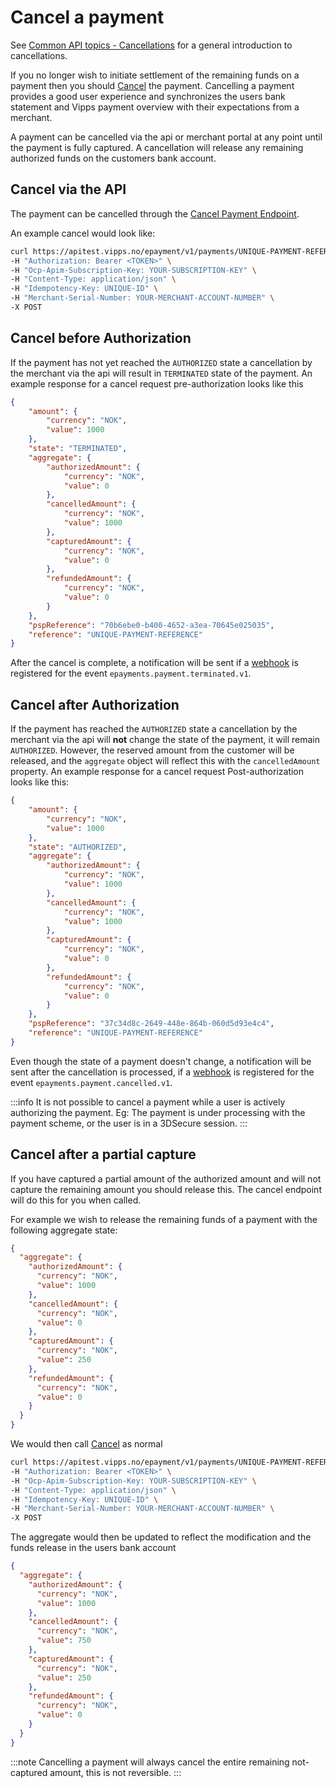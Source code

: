 <!-- START_METADATA
---
title: Cancel the payment with the ePayment API
sidebar_label: Cancel
id: cancel
sidebar_position: 20
description: Cancel payment with the ePayment API.
---

END_METADATA -->

# Cancel a payment

See
[Common API topics - Cancellations](https://vippsas.github.io/vipps-developer-docs/docs/vipps-developers/common-topics/cancel)
for a general introduction to cancellations.

If you no longer wish to initiate settlement of the remaining funds on a payment then you should [Cancel][cancel-payment-endpoint] the payment. Cancelling a payment provides a good user experience and synchronizes the users bank statement and Vipps payment overview with their expectations from a merchant.

A payment can be cancelled via the api or merchant portal at any point until the payment is fully captured. A cancellation will release any remaining authorized funds on the customers bank account.

## Cancel via the API

The payment can be cancelled through the [Cancel Payment Endpoint][cancel-payment-endpoint].

An example cancel would look like:

```bash
curl https://apitest.vipps.no/epayment/v1/payments/UNIQUE-PAYMENT-REFERENCE/cancel \
-H "Authorization: Bearer <TOKEN>" \
-H "Ocp-Apim-Subscription-Key: YOUR-SUBSCRIPTION-KEY" \
-H "Content-Type: application/json" \
-H "Idempotency-Key: UNIQUE-ID" \
-H "Merchant-Serial-Number: YOUR-MERCHANT-ACCOUNT-NUMBER" \
-X POST
```


## Cancel before Authorization
If the payment has not yet reached the `AUTHORIZED` state a cancellation by the merchant via the api will result in `TERMINATED` state of the payment.
An example response for a cancel request pre-authorization looks like this
```json
{
    "amount": {
        "currency": "NOK",
        "value": 1000
    },
    "state": "TERMINATED",
    "aggregate": {
        "authorizedAmount": {
            "currency": "NOK",
            "value": 0
        },
        "cancelledAmount": {
            "currency": "NOK",
            "value": 1000
        },
        "capturedAmount": {
            "currency": "NOK",
            "value": 0
        },
        "refundedAmount": {
            "currency": "NOK",
            "value": 0
        }
    },
    "pspReference": "70b6ebe0-b400-4652-a3ea-70645e025035",
    "reference": "UNIQUE-PAYMENT-REFERENCE"
}
```

After the cancel is complete, a notification will be sent if a [webhook](../features/webhooks.md) is registered for the event `epayments.payment.terminated.v1`.

## Cancel after Authorization
If the payment has reached the `AUTHORIZED` state a cancellation by the merchant via the api will **not** change the state of the payment, it will remain `AUTHORIZED`.
However, the reserved amount from the customer will be released, and the `aggregate` object will reflect this with the `cancelledAmount` property.
An example response for a cancel request Post-authorization looks like this:
```json
{
    "amount": {
        "currency": "NOK",
        "value": 1000
    },
    "state": "AUTHORIZED",
    "aggregate": {
        "authorizedAmount": {
            "currency": "NOK",
            "value": 1000
        },
        "cancelledAmount": {
            "currency": "NOK",
            "value": 1000
        },
        "capturedAmount": {
            "currency": "NOK",
            "value": 0
        },
        "refundedAmount": {
            "currency": "NOK",
            "value": 0
        }
    },
    "pspReference": "37c34d8c-2649-448e-864b-060d5d93e4c4",
    "reference": "UNIQUE-PAYMENT-REFERENCE"
}
```

Even though the state of a payment doesn't change, a notification will be sent after the cancellation is processed, if a [webhook](../features/webhooks.md) is registered for the event `epayments.payment.cancelled.v1`.

:::info
It is not possible to cancel a payment while a user is actively authorizing the payment. Eg: The payment is under processing with the payment scheme, or the user is in a 3DSecure session.
:::




## Cancel after a partial capture

If you have captured a partial amount of the authorized amount and will not capture the remaining amount you should release this. The cancel endpoint will do this for you when called.

For example we wish to release the remaining funds of a payment with the following aggregate state:

```json
{
  "aggregate": {
    "authorizedAmount": {
      "currency": "NOK",
      "value": 1000
    },
    "cancelledAmount": {
      "currency": "NOK",
      "value": 0
    },
    "capturedAmount": {
      "currency": "NOK",
      "value": 250
    },
    "refundedAmount": {
      "currency": "NOK",
      "value": 0
    }
  }
}
```

We would then call [Cancel][cancel-payment-endpoint] as normal

```bash
curl https://apitest.vipps.no/epayment/v1/payments/UNIQUE-PAYMENT-REFERENCE/cancel \
-H "Authorization: Bearer <TOKEN>" \
-H "Ocp-Apim-Subscription-Key: YOUR-SUBSCRIPTION-KEY" \
-H "Content-Type: application/json" \
-H "Idempotency-Key: UNIQUE-ID" \
-H "Merchant-Serial-Number: YOUR-MERCHANT-ACCOUNT-NUMBER" \
-X POST
```

The aggregate would then be updated to reflect the modification and the funds release in the users bank account

```json
{
  "aggregate": {
    "authorizedAmount": {
      "currency": "NOK",
      "value": 1000
    },
    "cancelledAmount": {
      "currency": "NOK",
      "value": 750
    },
    "capturedAmount": {
      "currency": "NOK",
      "value": 250
    },
    "refundedAmount": {
      "currency": "NOK",
      "value": 0
    }
  }
}
```

:::note
Cancelling a payment will always cancel the entire remaining not-captured amount, this is not reversible.
:::

[cancel-payment-endpoint]: https://vippsas.github.io/vipps-developer-docs/api/epayment#tag/AdjustPayments/operation/cancelPayment
